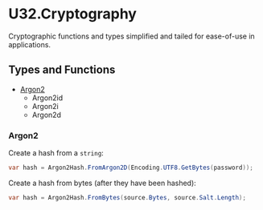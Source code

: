 # U32.Cryptography

Cryptographic functions and types simplified and tailed for ease-of-use in applications.

## Types and Functions

- [Argon2](#argon2)
  - Argon2id
  - Argon2i
  - Argon2d

### Argon2

Create a hash from a `string`:
```csharp
var hash = Argon2Hash.FromArgon2D(Encoding.UTF8.GetBytes(password));
```

Create a hash from bytes (after they have been hashed):
```csharp
var hash = Argon2Hash.FromBytes(source.Bytes, source.Salt.Length);
```